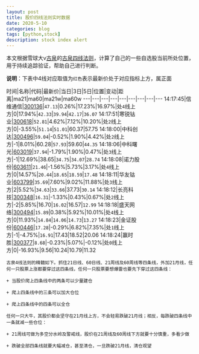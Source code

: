 ```yaml
---
layout: post
title: 股价四线法则实时数据
date: 2020-5-10
categories: blog
tags: [python,stock]
description: stock index alert
---
```



本文根据雪球大v[古泉](https://xueqiu.com/u/7148646888)的[古泉四线法则](https://xueqiu.com/7148646888/130498192)，计算了自己的一些自选股当前所处位置，用于持续追踪验证，帮助自己进行判断。

**说明**：下表中4线对应取值为`红色`表示最新价处于对应指标上方，属正面

时间|名称|代码|最新价|当日|3日|5日|位置|变动|距离|ma21|ma60|ma21w|ma60w
---|---|---|---|---|---|---|---|---
14:17:45|信维通信|[300136](https://xueqiu.com/S/SZ300136)|`47.13`|0.26%|17.23%|16.97%|处`4`线上方|0|17.94%|`42.33`|`39.94`|`42.17`|`36.07`
14:17:51|寒锐钴业|[300618](https://xueqiu.com/S/SZ300618)|`52.81`|4.62%|7.12%|10.20%|处`2`线上方|0|-3.55%|`51.14`|`51.01`|60.37|57.75
14:18:00|中科创达|[300496](https://xueqiu.com/S/SZ300496)|`59.04`|-0.52%|1.90%|4.42%|处`2`线上方|-1|8.01%|60.28|`57.93`|59.60|`44.35`
14:18:06|中科曙光|[603019](https://xueqiu.com/S/SH603019)|`37.94`|-1.79%|1.90%|0.47%|处`3`线上方|-1|12.69%|38.65|`34.75`|`34.07`|`28.74`
14:18:08|诺力股份|[603611](https://xueqiu.com/S/SH603611)|`21.46`|-1.56%|5.73%|3.17%|处`4`线上方|0|14.57%|`20.44`|`18.65`|`18.59`|`17.48`
14:18:11|华友钴业|[603799](https://xueqiu.com/S/SH603799)|`35.69`|7.60%|9.02%|11.88%|处`3`线上方|2|5.52%|`34.63`|`33.66`|37.73|`30.14`
14:18:12|长亮科技|[300348](https://xueqiu.com/S/SZ300348)|`16.31`|-1.33%|0.43%|0.67%|处`2`线上方|-2|5.85%|16.70|`16.02`|16.57|`12.99`
14:18:18|盛天网络|[300494](https://xueqiu.com/S/SZ300494)|`15.89`|0.38%|5.92%|10.01%|处`4`线上方|0|11.93%|`14.84`|`14.06`|`14.73`|`13.27`
14:18:23|金证股份|[600446](https://xueqiu.com/S/SH600446)|`17.28`|-0.29%|6.82%|7.35%|处`1`线上方|-1|-4.75%|`16.91`|17.43|18.52|20.06
14:18:24|赢时胜|[300377](https://xueqiu.com/S/SZ300377)|`8.68`|-0.23%|5.07%|-0.12%|处`0`线上方|0|-16.93%|9.56|10.24|10.79|11.32

```
古泉4线法则的精髓如下。抓住21日线、60日线、21周线及60周线等四条线，外加21月线，任何一只股票上涨都要穿过这四条线，任何一只股票要想爆雷也要先下穿过这四条线：

+ 当股价爬上四条线中的两条可以少量建仓

+ 爬上四条线中的三条可以加大仓位

+ 爬上四条线中的四条可以全仓

任何一只大牛，其股价都会坚守在21月线上方，不会轻易跌破21月线；相反，每跌破四条线中一条就减一些仓位：

+ 21周线可做为多空分水岭及警戒线，股价在21周线及60周线下方就要十分慎重，多看少做

+ 跌破全部四条线就要大幅减仓，甚至清仓，一旦跌破21月线，清仓观望
```